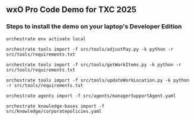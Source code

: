 ## wxO Pro Code Demo for TXC 2025

### Steps to install the demo on your laptop's Developer Edition

```text
orchestrate env activate local

orchestrate tools import -f src/tools/adjustPay.py -k python -r src/tools/requirements.txt

orchestrate tools import -f src/tools/getWorkItems.py -k python -r src/tools/requirements.txt

orchestrate tools import -f src/tools/updateWorkLocation.py -k python -r src/tools/requirements.txt

orchestrate agents import -f src/agents/managerSupportAgent.yaml

orchestrate knowledge-bases import -f src/knowledge/corporatepolicies.yaml

```
